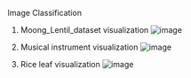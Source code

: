 
Image Classification
1. Moong_Lentil_dataset visualization
   ![image](https://github.com/Oybek0407/Image-Classification/assets/121758616/2eaf3f5d-e915-4736-9c2f-c39b97bf1073)

3. Musical instrument visualization
   ![image](https://github.com/Oybek0407/Image-Classification/assets/121758616/06028bac-a235-4ac3-bb18-5ee0d076bd24)

5. Rice leaf  visualization
   ![image](https://github.com/Oybek0407/Image-Classification/assets/121758616/e951ff7c-a4c5-477d-a967-7d57ec8dfe1e)


   
